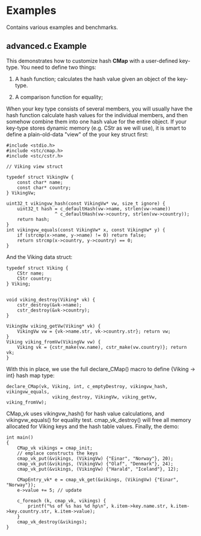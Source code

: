 Examples
========
Contains various examples and benchmarks.


advanced.c Example
------------------

This demonstrates how to customize hash **CMap** with a user-defined key-type. You need to define two things:

1. A hash function; calculates the hash value given an object of the key-type.

2. A comparison function for equality; 

When your key type consists of several members, you will usually have the hash function calculate hash values for the individual members, and then somehow combine them into one hash value for the entire object.
If your key-type stores dynamic memory (e.g. CStr as we will use), it is smart to define a plain-old-data "view" of the your key struct first:
```
#include <stdio.h>
#include <stc/cmap.h>
#include <stc/cstr.h>

// Viking view struct

typedef struct VikingVw {
    const char* name;
    const char* country;
} VikingVw;

uint32_t vikingvw_hash(const VikingVw* vw, size_t ignore) {
    uint32_t hash = c_defaultHash(vw->name, strlen(vw->name))
                  ^ c_defaultHash(vw->country, strlen(vw->country));
    return hash;
}
int vikingvw_equals(const VikingVw* x, const VikingVw* y) {
    if (strcmp(x->name, y->name) != 0) return false;
    return strcmp(x->country, y->country) == 0;
}

```
And the Viking data struct:
```
typedef struct Viking {
    CStr name;
    CStr country;
} Viking;


void viking_destroy(Viking* vk) {
    cstr_destroy(&vk->name);
    cstr_destroy(&vk->country);
}

VikingVw viking_getVw(Viking* vk) {
    VikingVw vw = {vk->name.str, vk->country.str}; return vw;
}
Viking viking_fromVw(VikingVw vw) {
    Viking vk = {cstr_make(vw.name), cstr_make(vw.country)}; return vk;
}

```
With this in place, we use the full declare_CMap() macro to define {Viking -> int} hash map type:
```
declare_CMap(vk, Viking, int, c_emptyDestroy, vikingvw_hash, vikingvw_equals, 
                 viking_destroy, VikingVw, viking_getVw, viking_fromVw);
```
CMap_vk uses vikingvw_hash() for hash value calculations, and vikingvw_equals() for equality test. cmap_vk_destroy() will free all memory allocated for Viking keys and the hash table values.
Finally, the demo:
```
int main()
{
    CMap_vk vikings = cmap_init;
    // emplace constructs the keys
    cmap_vk_put(&vikings, (VikingVw) {"Einar", "Norway"}, 20);
    cmap_vk_put(&vikings, (VikingVw) {"Olaf", "Denmark"}, 24);
    cmap_vk_put(&vikings, (VikingVw) {"Harald", "Iceland"}, 12);

    CMapEntry_vk* e = cmap_vk_get(&vikings, (VikingVw) {"Einar", "Norway"});
    e->value += 5; // update 

    c_foreach (k, cmap_vk, vikings) {
        printf("%s of %s has %d hp\n", k.item->key.name.str, k.item->key.country.str, k.item->value);
    }
    cmap_vk_destroy(&vikings);
}
```
